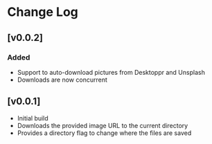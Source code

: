 # Change Log

## [v0.0.2]

### Added

- Support to auto-download pictures from Desktoppr and Unsplash
- Downloads are now concurrent

## [v0.0.1]

- Initial build
- Downloads the provided image URL to the current directory
- Provides a directory flag to change where the files are saved
